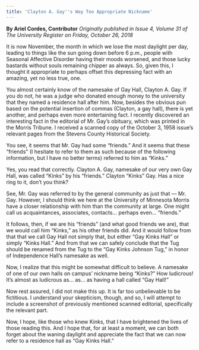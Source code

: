 ```yaml
---
title: 'Clayton A. Gay''s Way Too Appropriate Nickname'
---
```


**By Ariel Cordes, Contributor** _Originally published in Issue 4, Volume 31 of The University Register on Friday, October 26, 2018_

It is now November, the month in which we lose the most daylight per day, leading to things like the sun going down before 6 p.m., people with Seasonal Affective Disorder having their moods worsened, and those lucky bastards without souls remaining chipper as always. So, given this, I thought it appropriate to perhaps offset this depressing fact with an amazing, yet no less true, one. 

You almost certainly know of the namesake of Gay Hall, Clayton A. Gay. If you do not, he was a judge who donated enough money to the university that they named a residence hall after him. Now, besides the obvious pun based on the potential insertion of commas (Clayton, a gay hall), there is yet another, and perhaps even more entertaining fact. I recently discovered an interesting fact in the editorial of Mr. Gay’s obituary, which was printed in the Morris Tribune. I received a scanned copy of the October 3, 1958 issue’s relevant pages from the Stevens County Historical Society. 

You see, it seems that Mr. Gay had some “friends.” And it seems that these “friends” (I hesitate to refer to them as such because of the following information, but I have no better terms) referred to him as “Kinks.” 

Yes, you read that correctly. Clayton A. Gay, namesake of our very own Gay Hall, was called “Kinks” by his “friends.” Clayton “Kinks” Gay. Has a nice ring to it, don’t you think? 

See, Mr. Gay was referred to by the general community as just that — Mr. Gay. However, I should think we here at the University of Minnesota Morris have a closer relationship with him than the community at large. One might call us acquaintances, associates, contacts… perhaps even… “friends.” 

It follows, then, if we are his “friends” (and what good friends we are), that we would call him “Kinks,” as his other friends did. And it would follow from that that we call Gay Hall not simply that, but either “Gay Kinks Hall” or simply “Kinks Hall.” And from that we can safely conclude that the Tug should be renamed from the Tug to the “Gay Kinks Johnson Tug,” in honor of Independence Hall’s namesake as well. 

Now, I realize that this might be somewhat difficult to believe. A namesake of one of our own halls on campus’ nickname being “Kinks?” How ludicrous! It’s almost as ludicrous as… as… as having a hall called “Gay Hall!”

Now rest assured, I did not make this up. It is far too unbelievable to be fictitious. I understand your skepticism, though, and so, I will attempt to include a screenshot of previously mentioned scanned editorial, specifically the relevant part.

Now, I hope, like those who knew Kinks, that I have brightened the lives of those reading this. And I hope that, for at least a moment, we can both forget about the waning daylight and appreciate the fact that we can now refer to a residence hall as “Gay Kinks Hall.”